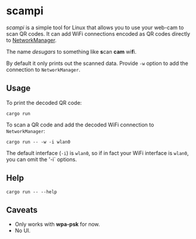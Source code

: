 # scampi
*scampi* is a simple tool for Linux that allows you to use your web-cam to scan
QR codes. It can add WiFi connections encoded as QR codes directly to
[NetworkManager](https://www.networkmanager.dev/).

The name *desugars* to something like **s**can **cam** wi**f**i.

By default it only prints out the scanned data. Provide `-w` option to add the
connection to `NetworkManager`.

## Usage
To print the decoded QR code:

	cargo run

To scan a QR code and add the decoded WiFi connection to `NetworkManager`:

	cargo run -- -w -i wlan0

The default interface (`-i`) is `wlan0`, so if in fact your WiFi interface is
`wlan0`, you can omit the '-i` options.

## Help

	cargo run -- --help

## Caveats

  * Only works with **wpa-psk** for now.
  * No UI.
